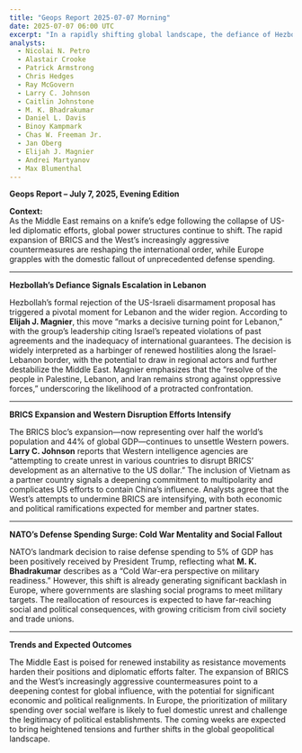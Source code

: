```yaml
---
title: "Geops Report 2025-07-07 Morning"
date: 2025-07-07 06:00 UTC
excerpt: "In a rapidly shifting global landscape, the defiance of Hezbollah against US-Israeli disarmament efforts marks a critical escalation in Lebanon, while the expanding influence of BRICS and NATO's Cold War-style defense surge signal a profound realignment of international power dynamics, setting the stage for heightened tensions and potential conflict across multiple regions."
analysts:
  - Nicolai N. Petro
  - Alastair Crooke
  - Patrick Armstrong
  - Chris Hedges
  - Ray McGovern
  - Larry C. Johnson
  - Caitlin Johnstone
  - M. K. Bhadrakumar
  - Daniel L. Davis
  - Binoy Kampmark
  - Chas W. Freeman Jr.
  - Jan Oberg
  - Elijah J. Magnier
  - Andrei Martyanov
  - Max Blumenthal
---
```


**Geops Report – July 7, 2025, Evening Edition**

**Context:**  
As the Middle East remains on a knife’s edge following the collapse of US-led diplomatic efforts, global power structures continue to shift. The rapid expansion of BRICS and the West’s increasingly aggressive countermeasures are reshaping the international order, while Europe grapples with the domestic fallout of unprecedented defense spending.

---

**Hezbollah’s Defiance Signals Escalation in Lebanon**

Hezbollah’s formal rejection of the US-Israeli disarmament proposal has triggered a pivotal moment for Lebanon and the wider region. According to **Elijah J. Magnier**, this move “marks a decisive turning point for Lebanon,” with the group’s leadership citing Israel’s repeated violations of past agreements and the inadequacy of international guarantees. The decision is widely interpreted as a harbinger of renewed hostilities along the Israel-Lebanon border, with the potential to draw in regional actors and further destabilize the Middle East. Magnier emphasizes that the “resolve of the people in Palestine, Lebanon, and Iran remains strong against oppressive forces,” underscoring the likelihood of a protracted confrontation.

---

**BRICS Expansion and Western Disruption Efforts Intensify**

The BRICS bloc’s expansion—now representing over half the world’s population and 44% of global GDP—continues to unsettle Western powers. **Larry C. Johnson** reports that Western intelligence agencies are “attempting to create unrest in various countries to disrupt BRICS’ development as an alternative to the US dollar.” The inclusion of Vietnam as a partner country signals a deepening commitment to multipolarity and complicates US efforts to contain China’s influence. Analysts agree that the West’s attempts to undermine BRICS are intensifying, with both economic and political ramifications expected for member and partner states.

---

**NATO’s Defense Spending Surge: Cold War Mentality and Social Fallout**

NATO’s landmark decision to raise defense spending to 5% of GDP has been positively received by President Trump, reflecting what **M. K. Bhadrakumar** describes as a “Cold War-era perspective on military readiness.” However, this shift is already generating significant backlash in Europe, where governments are slashing social programs to meet military targets. The reallocation of resources is expected to have far-reaching social and political consequences, with growing criticism from civil society and trade unions.

---

**Trends and Expected Outcomes**

The Middle East is poised for renewed instability as resistance movements harden their positions and diplomatic efforts falter. The expansion of BRICS and the West’s increasingly aggressive countermeasures point to a deepening contest for global influence, with the potential for significant economic and political realignments. In Europe, the prioritization of military spending over social welfare is likely to fuel domestic unrest and challenge the legitimacy of political establishments. The coming weeks are expected to bring heightened tensions and further shifts in the global geopolitical landscape.
